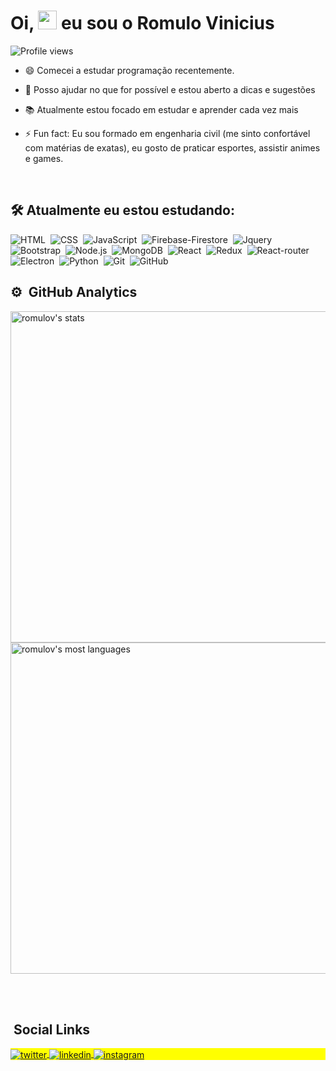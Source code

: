 



<h1 align="left">Oi, <img src="https://raw.githubusercontent.com/kaueMarques/kaueMarques/master/hi.gif" width="30px"> eu sou o Romulo Vinicius</h1>
<p align="left"> <img src="https://komarev.com/ghpvc/?username=romulov&color=yellow" alt="Profile views" /> </p>

- 😄 Comecei a estudar programação recentemente.

- 🤝 Posso ajudar no que for possível e estou aberto a dicas e sugestões

- 📚 Atualmente estou focado em estudar e aprender cada vez mais

- ⚡ Fun fact: Eu sou formado em engenharia civil (me sinto confortável com matérias de exatas), eu gosto de praticar esportes, assistir animes e games. 

<br>

## 🛠 Atualmente eu estou estudando:

![HTML](https://img.shields.io/badge/-HTML-05122A?style=flat&logo=HTML5)&nbsp;
![CSS](https://img.shields.io/badge/-CSS-05122A?style=flat&logo=CSS3&logoColor=1572B6)&nbsp;
![JavaScript](https://img.shields.io/badge/-JavaScript-05122A?style=flat&logo=javascript)&nbsp;
![Firebase-Firestore](https://img.shields.io/badge/-Firebase-05122A?style=flat&logo=firebase)&nbsp;
![Jquery](https://img.shields.io/badge/-Jquery-05122A?style=flat&logo=jquery)&nbsp;
![Bootstrap](https://img.shields.io/badge/-Bootstrap-05122A?style=flat&logo=bootstrap)&nbsp;
![Node.js](https://img.shields.io/badge/-Node.js-05122A?style=flat&logo=node.js)&nbsp;
![MongoDB](https://img.shields.io/badge/-MongoDB-05122A?style=flat&logo=mongodb)&nbsp;
![React](https://img.shields.io/badge/-React-05122A?style=flat&logo=react)&nbsp;
![Redux](https://img.shields.io/badge/-Redux-05122A?style=flat&logo=redux)&nbsp;
![React-router](https://img.shields.io/badge/-React_Router-05122A?style=flat&logo=react-router)&nbsp;
![Electron](https://img.shields.io/badge/-Electron-05122A?style=flat&logo=electron)&nbsp;
![Python](https://img.shields.io/badge/-Python-05122A?style=flat&logo=python)&nbsp;
![Git](https://img.shields.io/badge/-Git-05122A?style=flat&logo=git)&nbsp;
![GitHub](https://img.shields.io/badge/-GitHub-05122A?style=flat&logo=github)&nbsp;


## ⚙️ &nbsp;GitHub Analytics

<p align="left">
<img width="530em" src="https://github-readme-stats.vercel.app/api?username=romulov&show_icons=true&theme=vision-friendly-dark" alt="romulov's stats"/>
<img width="530em" src="https://github-readme-stats.vercel.app/api/top-langs/?username=romulov&layout=compact&theme=vision-friendly-dark" alt="romulov's most languages"/>
</p>

<br><br>

## &nbsp;Social Links

<p align="left" style="background:yellow">
<a href="https://twitter.com" target="_blank">
  <img align="center" src="https://img.shields.io/badge/-romulovinicius-05122A?style=flat&logo=twitter" alt="twitter"/>  
</a>
<a href="https://linkedin.com" target="_blank">
  <img align="center" src="https://img.shields.io/badge/-romulovinicius-05122A?style=flat&logo=linkedin" alt="linkedin"/>
</a>
<a href="https://instagram.com" target="_blank">
 <img align="center" src="https://img.shields.io/badge/-romulovinicius-05122A?style=flat&logo=instagram" alt="instagram"/>
</a>

</p>

